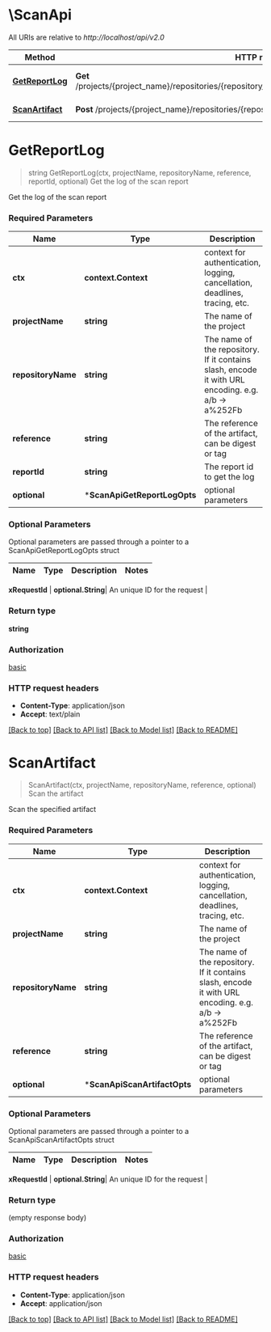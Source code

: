 # \ScanApi

All URIs are relative to *http://localhost/api/v2.0*

Method | HTTP request | Description
------------- | ------------- | -------------
[**GetReportLog**](ScanApi.md#GetReportLog) | **Get** /projects/{project_name}/repositories/{repository_name}/artifacts/{reference}/scan/{report_id}/log | Get the log of the scan report
[**ScanArtifact**](ScanApi.md#ScanArtifact) | **Post** /projects/{project_name}/repositories/{repository_name}/artifacts/{reference}/scan | Scan the artifact


# **GetReportLog**
> string GetReportLog(ctx, projectName, repositoryName, reference, reportId, optional)
Get the log of the scan report

Get the log of the scan report

### Required Parameters

Name | Type | Description  | Notes
------------- | ------------- | ------------- | -------------
 **ctx** | **context.Context** | context for authentication, logging, cancellation, deadlines, tracing, etc.
  **projectName** | **string**| The name of the project | 
  **repositoryName** | **string**| The name of the repository. If it contains slash, encode it with URL encoding. e.g. a/b -&gt; a%252Fb | 
  **reference** | **string**| The reference of the artifact, can be digest or tag | 
  **reportId** | **string**| The report id to get the log | 
 **optional** | ***ScanApiGetReportLogOpts** | optional parameters | nil if no parameters

### Optional Parameters
Optional parameters are passed through a pointer to a ScanApiGetReportLogOpts struct

Name | Type | Description  | Notes
------------- | ------------- | ------------- | -------------




 **xRequestId** | **optional.String**| An unique ID for the request | 

### Return type

**string**

### Authorization

[basic](../README.md#basic)

### HTTP request headers

 - **Content-Type**: application/json
 - **Accept**: text/plain

[[Back to top]](#) [[Back to API list]](../README.md#documentation-for-api-endpoints) [[Back to Model list]](../README.md#documentation-for-models) [[Back to README]](../README.md)

# **ScanArtifact**
> ScanArtifact(ctx, projectName, repositoryName, reference, optional)
Scan the artifact

Scan the specified artifact

### Required Parameters

Name | Type | Description  | Notes
------------- | ------------- | ------------- | -------------
 **ctx** | **context.Context** | context for authentication, logging, cancellation, deadlines, tracing, etc.
  **projectName** | **string**| The name of the project | 
  **repositoryName** | **string**| The name of the repository. If it contains slash, encode it with URL encoding. e.g. a/b -&gt; a%252Fb | 
  **reference** | **string**| The reference of the artifact, can be digest or tag | 
 **optional** | ***ScanApiScanArtifactOpts** | optional parameters | nil if no parameters

### Optional Parameters
Optional parameters are passed through a pointer to a ScanApiScanArtifactOpts struct

Name | Type | Description  | Notes
------------- | ------------- | ------------- | -------------



 **xRequestId** | **optional.String**| An unique ID for the request | 

### Return type

 (empty response body)

### Authorization

[basic](../README.md#basic)

### HTTP request headers

 - **Content-Type**: application/json
 - **Accept**: application/json

[[Back to top]](#) [[Back to API list]](../README.md#documentation-for-api-endpoints) [[Back to Model list]](../README.md#documentation-for-models) [[Back to README]](../README.md)

